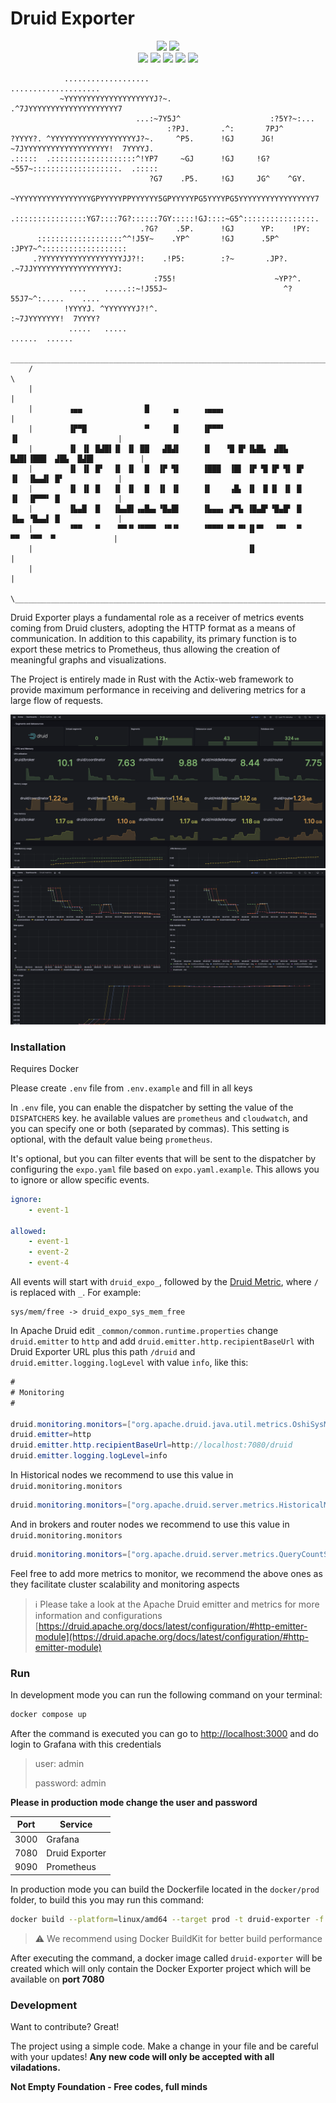 # Druid Exporter

<p align="center">
    <img src="https://img.shields.io/github/v/release/kiwfy/druid_exporter.svg?style=flat-square&color=29F1FB&labelColor=22272E" />
    <img src="https://img.shields.io/badge/Welcome-29C68F?style=flat-square&label=PRs&labelColor=22272E&logo=git">
    <br/>
    <img src="https://img.shields.io/badge/Rust-000000.svg?style=flat-square&logo=Rust&logoColor=white">
    <img src="https://img.shields.io/badge/Apache%20Druid-29F1FB.svg?style=flat-square&logo=Apache-Druid&logoColor=black">
    <img src="https://img.shields.io/badge/Docker-2496ED.svg?style=flat-square&logo=Docker&logoColor=white">
    <img src="https://img.shields.io/badge/Prometheus-E6522C.svg?style=flat-square&logo=Prometheus&logoColor=white">
    <img src="https://img.shields.io/badge/Grafana-F46800.svg?style=flat-square&logo=Grafana&logoColor=white">
</p>


```
            ...................                                  ....................
           ~YYYYYYYYYYYYYYYYYYYYJ?~.                        .^7JYYYYYYYYYYYYYYYYYYYY7
                            ...:~7Y5J^                    :?5Y?~:...
                                   :?PJ.       .^:       7PJ^
?YYYY?. ^YYYYYYYYYYYYYYYYYYYJ?~.     ^P5.      !GJ      JG!      ~7JYYYYYYYYYYYYYYYYYYY!  7YYYYJ.
.:::::  .:::::::::::::::::::^!YP7     ~GJ      !GJ     !G?     ~557~:::::::::::::::::::.  .:::::
                               ?G7    .P5.     !GJ     JG^    ^GY.
              ~YYYYYYYYYYYYYYYYYGPYYYYYPPYYYYYY5GPYYYYYPG5YYYYPG5YYYYYYYYYYYYYYYYY7
              .::::::::::::::::YG7::::7G?::::::7GY:::::!GJ::::~G5^::::::::::::::::.
                             .?G?    .5P.      !GJ      YP:    !PY:
      :::::::::::::::::::^^!J5Y~    .YP^       !GJ      .5P^    :JPY7~^:::::::::::::::::::
     .?YYYYYYYYYYYYYYYYYYJJ?!:    .!P5:        :?~       .JP?.    .~7JJYYYYYYYYYYYYYYYYYYJ:
                                :755!                      ~YP?^.
             ....    .....::~!J55J~                          ^?55J7~^:.....    ....
            !YYYYJ. ^YYYYYYYJ?!^.                               :~7JYYYYYYY!  7YYYY?
             .....   .....                                            ......  ......
     ________________________________________________________________________________________
    /                                                                                        \
    |                                                                                        |
    |        ▗▄▄              █     ▗▖     ▗▄▄▄▖                                             |
    |        ▐▛▀█             ▀     ▐▌     ▐▛▀▀▘                     ▐▌                      |
    |        ▐▌ ▐▌ █▟█▌▐▌ ▐▌ ██   ▟█▟▌     ▐▌   ▝█ █▘▐▙█▙  ▟█▙  █▟█▌▐███  ▟█▙  █▟█▌          |
    |        ▐▌ ▐▌ █▘  ▐▌ ▐▌  █  ▐▛ ▜▌     ▐███  ▐█▌ ▐▛ ▜▌▐▛ ▜▌ █▘   ▐▌  ▐▙▄▟▌ █▘            |
    |        ▐▌ ▐▌ █   ▐▌ ▐▌  █  ▐▌ ▐▌     ▐▌    ▗█▖ ▐▌ ▐▌▐▌ ▐▌ █    ▐▌  ▐▛▀▀▘ █             |
    |        ▐▙▄█  █   ▐▙▄█▌▗▄█▄▖▝█▄█▌     ▐▙▄▄▖ ▟▀▙ ▐█▄█▘▝█▄█▘ █    ▐▙▄ ▝█▄▄▌ █             |
    |        ▝▀▀   ▀    ▀▀▝▘▝▀▀▀▘ ▝▀▝▘     ▝▀▀▀▘▝▀ ▀▘▐▌▀▘  ▝▀▘  ▀     ▀▀  ▝▀▀  ▀             |
    |                                                ▐▌                                      |
    |                                                                                        |
    \________________________________________________________________________________________/
```

Druid Exporter plays a fundamental role as a receiver of metrics events coming from Druid clusters, adopting the HTTP format as a means of communication. In addition to this capability, its primary function is to export these metrics to Prometheus, thus allowing the creation of meaningful graphs and visualizations.

The Project is entirely made in Rust with the Actix-web framework to provide maximum performance in receiving and delivering metrics for a large flow of requests.

<div>
    <kbd>
        <img src="static/img1.png"/>
    </kbd>
    <kbd>
        <img src="static/img2.png" />
    </kbd>
</div>


### Installation

Requires Docker

Please create ```.env``` file from ```.env.example``` and fill in all keys

In ```.env``` file, you can enable the dispatcher by setting the value of the ```DISPATCHERS``` key. he available values are ```prometheus``` and ```cloudwatch```, and you can specify one or both (separated by commas). This setting is optional, with the default value being ```prometheus```.

It's optional, but you can filter events that will be sent to the dispatcher by configuring the ```expo.yaml``` file based on ```expo.yaml.example```. This allows you to ignore or allow specific events.

```yaml
ignore:
    - event-1

allowed:
    - event-1
    - event-2
    - event-4
```

All events will start with ```druid_expo_```, followed by the [Druid Metric](https://druid.apache.org/docs/latest/operations/metrics/), where ```/``` is replaced with ```_```. For example:

```
sys/mem/free -> druid_expo_sys_mem_free
```

In Apache Druid edit ```_common/common.runtime.properties``` change ```druid.emitter``` to ```http``` and add ```druid.emitter.http.recipientBaseUrl``` with Druid Exporter URL plus this path ```/druid``` and ```druid.emitter.logging.logLevel``` with value ```info```, like this:

```java
#
# Monitoring
#

druid.monitoring.monitors=["org.apache.druid.java.util.metrics.OshiSysMonitor", "org.apache.druid.java.util.metrics.JvmMonitor"]
druid.emitter=http
druid.emitter.http.recipientBaseUrl=http://localhost:7080/druid
druid.emitter.logging.logLevel=info
```

In Historical nodes we recommend to use this value in ```druid.monitoring.monitors```

```java
druid.monitoring.monitors=["org.apache.druid.server.metrics.HistoricalMetricsMonitor", "org.apache.druid.server.metrics.QueryCountStatsMonitor", "org.apache.druid.java.util.metrics.OshiSysMonitor", "org.apache.druid.java.util.metrics.JvmMonitor"]
```

And in brokers and router nodes we recommend to use this value in ```druid.monitoring.monitors```

```java
druid.monitoring.monitors=["org.apache.druid.server.metrics.QueryCountStatsMonitor", "org.apache.druid.java.util.metrics.OshiSysMonitor", "org.apache.druid.java.util.metrics.JvmMonitor"]
```

Feel free to add more metrics to monitor, we recommend the above ones as they facilitate cluster scalability and monitoring aspects

> ℹ️ Please take a look at the Apache Druid emitter and metrics for more information and configurations [https://druid.apache.org/docs/latest/configuration/#http-emitter-module](https://druid.apache.org/docs/latest/configuration/#http-emitter-module)

### Run

In development mode you can run the following command on your terminal:

```bash
docker compose up
```

After the command is executed you can go to [http://localhost:3000](http://localhost:3000) and do login to Grafana with this credentials

> user: admin
>
> password: admin

**Please in production mode change the user and password**

| Port | Service |
| - | - |
| 3000 | Grafana |
| 7080 | Druid Exporter |
| 9090 | Prometheus |

In production mode you can build the Dockerfile located in the ```docker/prod``` folder, to build this you may run this command:

```bash
docker build --platform=linux/amd64 --target prod -t druid-exporter -f docker/prod/Dockerfile .
```

> ⚠️ We recommend using Docker BuildKit for better build performance

After executing the command, a docker image called ```druid-exporter``` will be created which will only contain the Docker Exporter project which will be available on **port 7080**

### Development

Want to contribute? Great!

The project using a simple code.
Make a change in your file and be careful with your updates!
**Any new code will only be accepted with all viladations.**


**Not Empty Foundation - Free codes, full minds**
